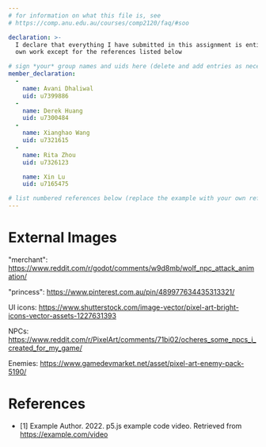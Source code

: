 ```yaml
---
# for information on what this file is, see
# https://comp.anu.edu.au/courses/comp2120/faq/#soo

declaration: >-
  I declare that everything I have submitted in this assignment is entirely my
  own work except for the references listed below

# sign *your* group names and uids here (delete and add entries as necessary). By signing you also AGREE you have read the Submission Checklist - https://comp.anu.edu.au/courses/comp2120/assignments/group-assignment2/#submission-checklist
member_declaration:
  -
    name: Avani Dhaliwal
    uid: u7399886
  - 
    name: Derek Huang
    uid: u7300484
  - 
    name: Xianghao Wang
    uid: u7321615
  - 
    name: Rita Zhou
    uid: u7326123

    name: Xin Lu
    uid: u7165475

# list numbered references below (replace the example with your own references) 
---
```

# External Images

"merchant": https://www.reddit.com/r/godot/comments/w9d8mb/wolf_npc_attack_animation/

"princess": https://www.pinterest.com.au/pin/489977634435313321/

UI icons: https://www.shutterstock.com/image-vector/pixel-art-bright-icons-vector-assets-1227631393

NPCs: https://www.reddit.com/r/PixelArt/comments/71bi02/ocheres_some_npcs_i_created_for_my_game/

Enemies: https://www.gamedevmarket.net/asset/pixel-art-enemy-pack-5190/

# References
- [1] Example Author. 2022. p5.js example code video. Retrieved from https://example.com/video
